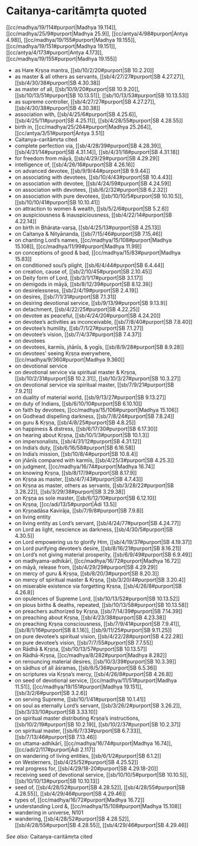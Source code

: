 # Caitanya-caritāmṛta quoted

[[cc/madhya/19/114#purport|Madhya 19.114]], [[cc/madhya/25/9#purport|Madhya 25.9]], [[cc/antya/4/98#purport|Antya 4.98]], [[cc/madhya/19/155#purport|Madhya 19.155]], [[cc/madhya/19/151#purport|Madhya 19.151]], [[cc/antya/4/173#purport|Antya 4.173]], [[cc/madhya/19/155#purport|Madhya 19.155]]

* as Hare Kṛṣṇa mantra, [[sb/10/2/20#purport|SB 10.2.20]]
* as master & all others as servants, [[sb/4/27/27#purport|SB 4.27.27]], [[sb/4/30/38#purport|SB 4.30.38]]
* as master of all, [[sb/10/9/20#purport|SB 10.9.20]], [[sb/10/13/51#purport|SB 10.13.51]], [[sb/10/13/53#purport|SB 10.13.53]]
* as supreme controller, [[sb/4/27/27#purport|SB 4.27.27]], [[sb/4/30/38#purport|SB 4.30.38]]
* association with, [[sb/4/25/6#purport|SB 4.25.6]], [[sb/4/25/11#purport|SB 4.25.11]], [[sb/4/28/55#purport|SB 4.28.55]]
* birth in, [[cc/madhya/25/264#purport|Madhya 25.264]], [[cc/antya/3/51#purport|Antya 3.51]]
* Caitanya-caritāmṛta cited
* complete perfection via, [[sb/4/28/39#purport|SB 4.28.39]], [[sb/4/31/14#purport|SB 4.31.14]], [[sb/4/31/18#purport|SB 4.31.18]]
* for freedom from māyā, [[sb/4/29/29#purport|SB 4.29.29]]
* intelligence of, [[sb/4/26/16#purport|SB 4.26.16]]
* on advanced devotee, [[sb/9/9/44#purport|SB 9.9.44]]
* on associating with devotees, [[sb/10/4/43#purport|SB 10.4.43]]
* on association with devotee, [[sb/4/24/59#purport|SB 4.24.59]]
* on association with devotees, [[sb/6/2/32#purport|SB 6.2.32]]
* on association with pure devotees, [[sb/10/10/5#purport|SB 10.10.5]], [[sb/10/10/41#purport|SB 10.10.41]]
* on attraction to women & wealth, [[sb/5/2/6#purport|SB 5.2.6]]
* on auspiciousness & inauspiciousness, [[sb/4/22/14#purport|SB 4.22.14]]
* on birth in Bhārata-varṣa, [[sb/4/25/13#purport|SB 4.25.13]]
* on Caitanya & Nityānanda, [[sb/7/15/46#purport|SB 7.15.46]]
* on chanting Lord’s names, [[cc/madhya/15/108#purport|Madhya 15.108]], [[cc/madhya/11/99#purport|Madhya 11.99]]
* on conceptions of good & bad, [[cc/madhya/15/83#purport|Madhya 15.83]]
* on conditioned soul’s plight, [[sb/6/4/44#purport|SB 6.4.44]]
* on creation, cause of, [[sb/2/10/45#purport|SB 2.10.45]]
* on Deity form of Lord, [[sb/3/1/17#purport|SB 3.1.17]]
* on demigods in māyā, [[sb/8/12/39#purport|SB 8.12.39]]
* on desirelessness, [[sb/2/4/19#purport|SB 2.4.19]]
* on desires, [[sb/7/1/31#purport|SB 7.1.31]]
* on desiring devotional service, [[sb/9/13/9#purport|SB 9.13.9]]
* on detachment, [[sb/4/22/25#purport|SB 4.22.25]]
* on devotee as peaceful, [[sb/4/24/20#purport|SB 4.24.20]]
* on devotee’s activities as inconceivable, [[sb/7/8/40#purport|SB 7.8.40]]
* on devotee’s humility, [[sb/7/1/27#purport|SB 7.1.27]]
* on devotee’s vision, [[sb/7/4/37#purport|SB 7.4.37]]
* on devotees
* on devotees, karmīs, jñānīs, & yogīs, [[sb/8/9/28#purport|SB 8.9.28]]
* on devotees’ seeing Kṛṣṇa everywhere, [[cc/madhya/9/360#purport|Madhya 9.360]]
* on devotional service
* on devotional service via spiritual master & Kṛṣṇa, [[sb/10/2/31#purport|SB 10.2.31]], [[sb/10/3/27#purport|SB 10.3.27]]
* on devotional service via spiritual master, [[sb/7/9/21#purport|SB 7.9.21]]
* on duality of material world, [[sb/9/13/27#purport|SB 9.13.27]]
* on duty of Indians, [[sb/6/10/10#purport|SB 6.10.10]]
* on faith by devotees, [[cc/madhya/15/106#purport|Madhya 15.106]]
* on Godhead dispelling darkness, [[sb/7/8/24#purport|SB 7.8.24]]
* on guru & Kṛṣṇa, [[sb/4/8/25#purport|SB 4.8.25]]
* on happiness & distress, [[sb/6/17/30#purport|SB 6.17.30]]
* on hearing about Kṛṣṇa, [[sb/10/1/3#purport|SB 10.1.3]]
* on impersonalists, [[sb/4/31/12#purport|SB 4.31.12]]
* on India’s duty, [[sb/6/16/58#purport|SB 6.16.58]]
* on India’s mission, [[sb/10/8/4#purport|SB 10.8.4]]
* on jñānīs compared with karmīs, [[sb/4/25/3#purport|SB 4.25.3]]
* on judgment, [[cc/madhya/16/74#purport|Madhya 16.74]]
* on knowing Kṛṣṇa, [[sb/8/17/9#purport|SB 8.17.9]]
* on Kṛṣṇa as master, [[sb/4/7/43#purport|SB 4.7.43]]
* on Kṛṣṇa as master, others as servants, [[sb/3/28/22#purport|SB 3.28.22]], [[sb/3/29/38#purport|SB 3.29.38]]
* on Kṛṣṇa as sole master, [[sb/6/12/10#purport|SB 6.12.10]]
* on Kṛṣṇa, [[cc/adi/13/5#purport|Ādi 13.5]]
* on Kṛṣṇadāsa Kavirāja, [[sb/7/9/8#purport|SB 7.9.8]]
* on living entity
* on living entity as Lord’s servant, [[sb/4/24/77#purport|SB 4.24.77]]
* on Lord as light, nescience as darkness, [[sb/4/30/5#purport|SB 4.30.5]]
* on Lord empowering us to glorify Him, [[sb/4/19/37#purport|SB 4.19.37]]
* on Lord purifying devotee’s desire, [[sb/8/16/21#purport|SB 8.16.21]]
* on Lord’s not giving material prosperity, [[sb/6/9/49#purport|SB 6.9.49]]
* on madhyama-adhikārī, [[cc/madhya/16/72#purport|Madhya 16.72]]
* on māyā, release from, [[sb/4/29/29#purport|SB 4.29.29]]
* on mercy of guru & Kṛṣṇa, [[sb/8/20/3#purport|SB 8.20.3]]
* on mercy of spiritual master & Kṛṣṇa, [[sb/3/20/4#purport|SB 3.20.4]]
* on miserable existence via forgetting Kṛṣṇa, [[sb/4/26/8#purport|SB 4.26.8]]
* on opulences of Supreme Lord, [[sb/10/13/52#purport|SB 10.13.52]]
* on pious births & deaths, repeated, [[sb/10/13/58#purport|SB 10.13.58]]
* on preachers authorized by Kṛṣṇa, [[sb/7/14/39#purport|SB 7.14.39]]
* on preaching about Kṛṣṇa, [[sb/4/23/38#purport|SB 4.23.38]]
* on preaching Kṛṣṇa consciousness, [[sb/7/9/41#purport|SB 7.9.41]], [[sb/8/1/16#purport|SB 8.1.16]], [[sb/9/11/25#purport|SB 9.11.25]]
* on pure devotee’s spiritual vision, [[sb/4/22/28#purport|SB 4.22.28]]
* on pure devotee’s vision, [[sb/7/7/55#purport|SB 7.7.55]]
* on Rādhā & Kṛṣṇa, [[sb/10/13/57#purport|SB 10.13.57]]
* on Rādhā-Kṛṣṇa, [[cc/madhya/8/282#purport|Madhya 8.282]]
* on renouncing material desires, [[sb/10/3/39#purport|SB 10.3.39]]
* on sādhus of all āśramas, [[sb/6/5/36#purport|SB 6.5.36]]
* on scriptures via Kṛṣṇa’s mercy, [[sb/4/26/8#purport|SB 4.26.8]]
* on seed of devotional service, [[cc/madhya/11/51#purport|Madhya 11.51]], [[cc/madhya/19/151#purport|Madhya 19.151]], [[sb/3/2/6#purport|SB 3.2.6]]
* on serving Supreme, [[sb/10/1/41#purport|SB 10.1.41]]
* on soul as eternally Lord’s servant, [[sb/3/26/2#purport|SB 3.26.2]], [[sb/3/33/10#purport|SB 3.33.10]]
* on spiritual master distributing Kṛṣṇa’s instructions, [[sb/10/2/19#purport|SB 10.2.19]], [[sb/10/2/37#purport|SB 10.2.37]]
* on spiritual master, [[sb/6/7/33#purport|SB 6.7.33]], [[sb/7/13/46#purport|SB 7.13.46]]
* on uttama-adhikārī, [[cc/madhya/16/74#purport|Madhya 16.74]], [[cc/adi/2/117#purport|Ādi 2.117]]
* on wandering of living entities, [[sb/6/1/2#purport|SB 6.1.2]]
* on Westerners, [[sb/4/25/52#purport|SB 4.25.52]]
* real progress for, [[sb/4/29/18-20#purport|SB 4.29.18-20]]
* receiving seed of devotional service, [[sb/10/10/5#purport|SB 10.10.5]], [[sb/10/10/13#purport|SB 10.10.13]]
* seed of, [[sb/4/28/52#purport|SB 4.28.52]], [[sb/4/28/55#purport|SB 4.28.55]], [[sb/4/29/46#purport|SB 4.29.46]]
* types of, [[cc/madhya/16/72#purport|Madhya 16.72]]
* understanding Lord &, [[cc/madhya/15/108#purport|Madhya 15.108]]
* wandering in universe, N101
* wandering, [[sb/4/28/52#purport|SB 4.28.52]], [[sb/4/28/55#purport|SB 4.28.55]], [[sb/4/29/46#purport|SB 4.29.46]]

*See also:* Caitanya-caritāmṛta cited
